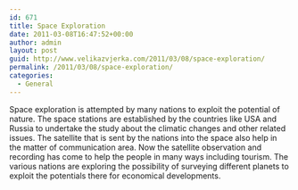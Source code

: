 ```yaml
---
id: 671
title: Space Exploration
date: 2011-03-08T16:47:52+00:00
author: admin
layout: post
guid: http://www.velikazvjerka.com/2011/03/08/space-exploration/
permalink: /2011/03/08/space-exploration/
categories:
  - General
---
```

Space exploration is attempted by many nations to exploit the potential of nature. The space stations are established by the countries like USA and Russia to undertake the study about the climatic changes and other related issues. The satellite that is sent by the nations into the space also help in the matter of communication area. Now the satellite observation and recording has come to help the people in many ways including tourism. The various nations are exploring the possibility of surveying different planets to exploit the potentials there for economical developments.